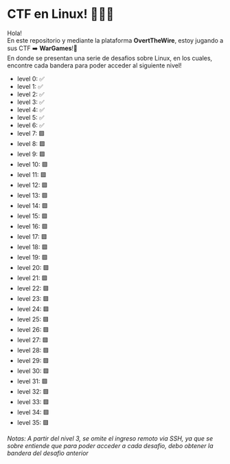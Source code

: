# CTF en Linux! 🚩🚩🐧

<p>Hola! </br>
En este repositorio  y mediante la plataforma <b>OvertTheWire</b>, estoy jugando a sus CTF ➡️ <b>WarGames</b>!🚩</br>
En donde se presentan una serie de desafios sobre Linux, en los cuales, encontre cada bandera para poder acceder al siguiente nivel!</p>

<ul>
<li> level 0: ✅</li>
<li> level 1: ✅</li>
<li> level 2: ✅</li>
<li> level 3: ✅</li>
<li> level 4: ✅</li>
<li> level 5: ✅</li>
<li> level 6: ✅</li>
<li> level 7: 🟪</li>
<li> level 8: 🟪</li>
<li> level 9: 🟪</li>
<li> level 10: 🟪</li>
<li> level 11: 🟪</li>
<li> level 12: 🟪</li>
<li> level 13: 🟪</li>
<li> level 14: 🟪</li>
<li> level 15: 🟪</li>
<li> level 16: 🟪</li>
<li> level 17: 🟪</li>
<li> level 18: 🟪</li>
<li> level 19: 🟪</li>
<li> level 20: 🟪</li>
<li> level 21: 🟪</li>
<li> level 22: 🟪</li>
<li> level 23: 🟪</li>
<li> level 24: 🟪</li>
<li> level 25: 🟪</li>
<li> level 26: 🟪</li>
<li> level 27: 🟪</li>
<li> level 28: 🟪</li>
<li> level 29: 🟪</li>
<li> level 30: 🟪</li>
<li> level 31: 🟪</li>
<li> level 32: 🟪</li>
<li> level 33: 🟪</li>
<li> level 34: 🟪</li>
<li> level 35: 🟪</li>
</ul>

<i>Notas: A partir del nivel 3, se omite el ingreso remoto via SSH, ya que se sobre entiende que para poder acceder a cada desafio, debo obtener 
la bandera del desafio anterior </i>
